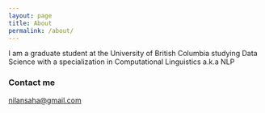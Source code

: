 ```yaml
---
layout: page
title: About
permalink: /about/
---
```


I am a graduate student at the University of British Columbia studying Data Science with a specialization in Computational Linguistics a.k.a NLP


### Contact me

[nilansaha@gmail.com](mailto:nilansaha@gmail.com)
